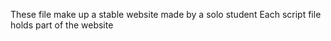   These file make up a stable website made  by a solo student 
  Each script file holds part of the website
